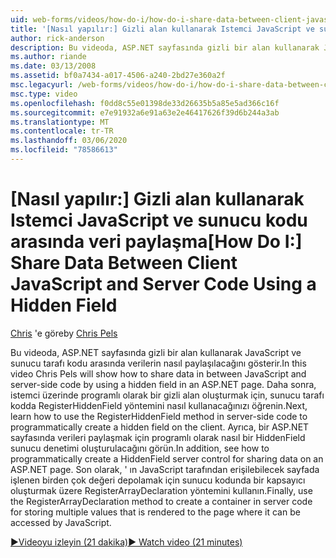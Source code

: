 ```yaml
---
uid: web-forms/videos/how-do-i/how-do-i-share-data-between-client-javascript-and-server-code-using-a-hidden-field
title: '[Nasıl yapılır:] Gizli alan kullanarak Istemci JavaScript ve sunucu kodu arasında veri paylaşma | Microsoft Docs'
author: rick-anderson
description: Bu videoda, ASP.NET sayfasında gizli bir alan kullanarak JavaScript ve sunucu tarafı kodu arasında verilerin nasıl paylaşılacağını gösterir. Daha sonra, t...
ms.author: riande
ms.date: 03/13/2008
ms.assetid: bf0a7434-a017-4506-a240-2bd27e360a2f
msc.legacyurl: /web-forms/videos/how-do-i/how-do-i-share-data-between-client-javascript-and-server-code-using-a-hidden-field
msc.type: video
ms.openlocfilehash: f0dd8c55e01398de33d26635b5a85e5ad366c16f
ms.sourcegitcommit: e7e91932a6e91a63e2e46417626f39d6b244a3ab
ms.translationtype: MT
ms.contentlocale: tr-TR
ms.lasthandoff: 03/06/2020
ms.locfileid: "78586613"
---
```

# <a name="how-do-i-share-data-between-client-javascript-and-server-code-using-a-hidden-field"></a><span data-ttu-id="7ecc2-104">[Nasıl yapılır:] Gizli alan kullanarak Istemci JavaScript ve sunucu kodu arasında veri paylaşma</span><span class="sxs-lookup"><span data-stu-id="7ecc2-104">[How Do I:] Share Data Between Client JavaScript and Server Code Using a Hidden Field</span></span>

<span data-ttu-id="7ecc2-105">[Chris](https://twitter.com/chrispels) 'e göre</span><span class="sxs-lookup"><span data-stu-id="7ecc2-105">by [Chris Pels](https://twitter.com/chrispels)</span></span>

<span data-ttu-id="7ecc2-106">Bu videoda, ASP.NET sayfasında gizli bir alan kullanarak JavaScript ve sunucu tarafı kodu arasında verilerin nasıl paylaşılacağını gösterir.</span><span class="sxs-lookup"><span data-stu-id="7ecc2-106">In this video Chris Pels will show how to share data in between JavaScript and server-side code by using a hidden field in an ASP.NET page.</span></span> <span data-ttu-id="7ecc2-107">Daha sonra, istemci üzerinde programlı olarak bir gizli alan oluşturmak için, sunucu tarafı kodda RegisterHiddenField yöntemini nasıl kullanacağınızı öğrenin.</span><span class="sxs-lookup"><span data-stu-id="7ecc2-107">Next, learn how to use the RegisterHiddenField method in server-side code to programmatically create a hidden field on the client.</span></span> <span data-ttu-id="7ecc2-108">Ayrıca, bir ASP.NET sayfasında verileri paylaşmak için programlı olarak nasıl bir HiddenField sunucu denetimi oluşturulacağını görün.</span><span class="sxs-lookup"><span data-stu-id="7ecc2-108">In addition, see how to programmatically create a HiddenField server control for sharing data on an ASP.NET page.</span></span> <span data-ttu-id="7ecc2-109">Son olarak, ' ın JavaScript tarafından erişilebilecek sayfada işlenen birden çok değeri depolamak için sunucu kodunda bir kapsayıcı oluşturmak üzere RegisterArrayDeclaration yöntemini kullanın.</span><span class="sxs-lookup"><span data-stu-id="7ecc2-109">Finally, use the RegisterArrayDeclaration method to create a container in server code for storing multiple values that is rendered to the page where it can be accessed by JavaScript.</span></span>

[<span data-ttu-id="7ecc2-110">&#9654;Videoyu izleyin (21 dakika)</span><span class="sxs-lookup"><span data-stu-id="7ecc2-110">&#9654; Watch video (21 minutes)</span></span>](https://channel9.msdn.com/Blogs/ASP-NET-Site-Videos/how-do-i-share-data-between-client-javascript-and-server-code-using-a-hidden-field)
